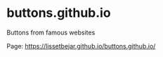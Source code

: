 # buttons.github.io
Buttons from famous websites

Page: https://lissetbejar.github.io/buttons.github.io/
